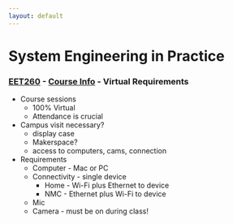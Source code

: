```yaml
---
layout: default
---
```


# System Engineering in Practice

### [EET260](../../) - [Course Info](../) - Virtual Requirements

- Course sessions 
    - 100% Virtual
    - Attendance is crucial
- Campus visit necessary? 
    - display case
    - Makerspace?
    - access to computers, cams, connection
- Requirements
    - Computer - Mac or PC
    - Connectivity - single device
        - Home - Wi-Fi plus Ethernet to device
        - NMC - Ethernet plus Wi-Fi to device
    - Mic
    - Camera - must be on during class!
    
